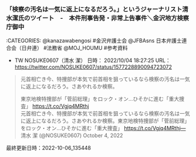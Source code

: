 ### 「検察の汚名は一気に返上になるだろう。」というジャーナリスト清水潔氏のツイート　-　本件刑事告発・非常上告事件＼金沢地方検察庁御中

:CATEGORIES: @kanazawabengosi #金沢弁護士会 @JFBAsns 日本弁護士連合会（日弁連） #法務省 @MOJ_HOUMU #参考資料


- TW NOSUKE0607（清水 潔） 日時： 2022/10/04 18:27:25 URL： https://twitter.com/NOSUKE0607/status/1577228890094723072  
> 元首相亡き今、特捜部が本気で前首相を狙っているなら検察の汚名は一気に返上になるだろう。さあやれるか検察。  
>   
> 東京地検特捜部が「菅前総理」をロック・オン…ひそかに進む「重大捜査」 https://t.co/Vgjq4MRthj  
元首相亡き今、特捜部が本気で前首相を狙っているなら検察の汚名は一気に返上になるだろう。さあやれるか検察。東京地検特捜部が「菅前総理」をロック・オン…ひそかに進む「重大捜査」 https://t.co/Vgjq4MRthj— 清水 潔 (@NOSUKE0607) October 4, 2022
 

最終更新日時：2022-10-06_135448

